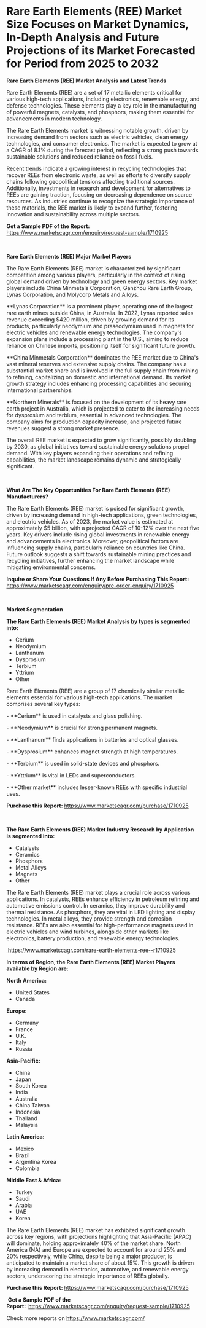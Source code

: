 <p><h1>Rare Earth Elements (REE) Market Size Focuses on Market Dynamics, In-Depth Analysis and Future Projections of its Market Forecasted for Period from 2025 to 2032</h1></p><p><strong>Rare Earth Elements (REE) Market Analysis and Latest Trends</strong></p>
<p><p>Rare Earth Elements (REE) are a set of 17 metallic elements critical for various high-tech applications, including electronics, renewable energy, and defense technologies. These elements play a key role in the manufacturing of powerful magnets, catalysts, and phosphors, making them essential for advancements in modern technology.</p><p>The Rare Earth Elements market is witnessing notable growth, driven by increasing demand from sectors such as electric vehicles, clean energy technologies, and consumer electronics. The market is expected to grow at a CAGR of 8.1% during the forecast period, reflecting a strong push towards sustainable solutions and reduced reliance on fossil fuels. </p><p>Recent trends indicate a growing interest in recycling technologies that recover REEs from electronic waste, as well as efforts to diversify supply chains following geopolitical tensions affecting traditional sources. Additionally, investments in research and development for alternatives to REEs are gaining traction, focusing on decreasing dependence on scarce resources. As industries continue to recognize the strategic importance of these materials, the REE market is likely to expand further, fostering innovation and sustainability across multiple sectors.</p></p>
<p><strong>Get a Sample PDF of the Report:&nbsp;</strong> <a href="https://www.marketscagr.com/enquiry/request-sample/1710925?utm_campaign=2480&utm_medium=2&utm_source=Github&utm_content=ia&utm_term=27032025&utm_id=rare-earth-elements-ree">https://www.marketscagr.com/enquiry/request-sample/1710925</a></p>
<p>&nbsp;</p>
<p><strong>Rare Earth Elements (REE) Major Market Players</strong></p>
<p><p>The Rare Earth Elements (REE) market is characterized by significant competition among various players, particularly in the context of rising global demand driven by technology and green energy sectors. Key market players include China Minmetals Corporation, Ganzhou Rare Earth Group, Lynas Corporation, and Molycorp Metals and Alloys.</p><p>**Lynas Corporation** is a prominent player, operating one of the largest rare earth mines outside China, in Australia. In 2022, Lynas reported sales revenue exceeding $420 million, driven by growing demand for its products, particularly neodymium and praseodymium used in magnets for electric vehicles and renewable energy technologies. The company's expansion plans include a processing plant in the U.S., aiming to reduce reliance on Chinese imports, positioning itself for significant future growth.</p><p>**China Minmetals Corporation** dominates the REE market due to China's vast mineral reserves and extensive supply chains. The company has a substantial market share and is involved in the full supply chain from mining to refining, capitalizing on domestic and international demand. Its market growth strategy includes enhancing processing capabilities and securing international partnerships.</p><p>**Northern Minerals** is focused on the development of its heavy rare earth project in Australia, which is projected to cater to the increasing needs for dysprosium and terbium, essential in advanced technologies. The company aims for production capacity increase, and projected future revenues suggest a strong market presence.</p><p>The overall REE market is expected to grow significantly, possibly doubling by 2030, as global initiatives toward sustainable energy solutions propel demand. With key players expanding their operations and refining capabilities, the market landscape remains dynamic and strategically significant.</p></p>
<p>&nbsp;</p>
<p><strong>What Are The Key Opportunities For Rare Earth Elements (REE) Manufacturers?</strong></p>
<p><p>The Rare Earth Elements (REE) market is poised for significant growth, driven by increasing demand in high-tech applications, green technologies, and electric vehicles. As of 2023, the market value is estimated at approximately $5 billion, with a projected CAGR of 10-12% over the next five years. Key drivers include rising global investments in renewable energy and advancements in electronics. Moreover, geopolitical factors are influencing supply chains, particularly reliance on countries like China. Future outlook suggests a shift towards sustainable mining practices and recycling initiatives, further enhancing the market landscape while mitigating environmental concerns.</p></p>
<p><strong>Inquire or Share Your Questions If Any Before Purchasing This Report:</strong> <a href="https://www.marketscagr.com/enquiry/pre-order-enquiry/1710925?utm_campaign=2480&utm_medium=2&utm_source=Github&utm_content=ia&utm_term=27032025&utm_id=rare-earth-elements-ree">https://www.marketscagr.com/enquiry/pre-order-enquiry/1710925</a></p>
<p>&nbsp;</p>
<p><strong>Market Segmentation</strong></p>
<p><strong>The Rare Earth Elements (REE) Market Analysis by types is segmented into:</strong></p>
<p><ul><li>Cerium</li><li>Neodymium</li><li>Lanthanum</li><li>Dysprosium</li><li>Terbium</li><li>Yttrium</li><li>Other</li></ul></p>
<p><p>Rare Earth Elements (REE) are a group of 17 chemically similar metallic elements essential for various high-tech applications. The market comprises several key types: </p><p>- **Cerium** is used in catalysts and glass polishing.  </p><p>- **Neodymium** is crucial for strong permanent magnets.  </p><p>- **Lanthanum** finds applications in batteries and optical glasses.  </p><p>- **Dysprosium** enhances magnet strength at high temperatures.  </p><p>- **Terbium** is used in solid-state devices and phosphors.  </p><p>- **Yttrium** is vital in LEDs and superconductors.  </p><p>- **Other market** includes lesser-known REEs with specific industrial uses.</p></p>
<p><strong>Purchase this Report:&nbsp;</strong><a href="https://www.marketscagr.com/purchase/1710925?utm_campaign=2480&utm_medium=2&utm_source=Github&utm_content=ia&utm_term=27032025&utm_id=rare-earth-elements-ree">https://www.marketscagr.com/purchase/1710925</a></p>
<p>&nbsp;</p>
<p><strong>The Rare Earth Elements (REE) Market Industry Research by Application is segmented into:</strong></p>
<p><ul><li>Catalysts</li><li>Ceramics</li><li>Phosphors</li><li>Metal Alloys</li><li>Magnets</li><li>Other</li></ul></p>
<p><p>The Rare Earth Elements (REE) market plays a crucial role across various applications. In catalysts, REEs enhance efficiency in petroleum refining and automotive emissions control. In ceramics, they improve durability and thermal resistance. As phosphors, they are vital in LED lighting and display technologies. In metal alloys, they provide strength and corrosion resistance. REEs are also essential for high-performance magnets used in electric vehicles and wind turbines, alongside other markets like electronics, battery production, and renewable energy technologies.</p></p>
<p><a href="https://www.marketscagr.com/rare-earth-elements-ree--r1710925?utm_campaign=2480&utm_medium=2&utm_source=Github&utm_content=ia&utm_term=27032025&utm_id=rare-earth-elements-ree">&nbsp;https://www.marketscagr.com/rare-earth-elements-ree--r1710925</a></p>
<p><strong>In terms of Region, the Rare Earth Elements (REE) Market Players available by Region are:</strong></p>
<p>
    <p> <strong> North America: </strong>
        <ul>
            <li>United States</li>
            <li>Canada</li>
        </ul>
        </p> 
    <p> <strong> Europe: </strong>
        <ul>
            <li>Germany</li>
            <li>France</li>
            <li>U.K.</li>
            <li>Italy</li>
            <li>Russia</li>
        </ul>
        </p> 
    <p> <strong> Asia-Pacific: </strong>
        <ul>
            <li>China</li>
            <li>Japan</li>
            <li>South Korea</li>
            <li>India</li>
            <li>Australia</li>
            <li>China Taiwan</li>
            <li>Indonesia</li>
            <li>Thailand</li>
            <li>Malaysia</li>
        </ul>
        </p> 
    <p> <strong> Latin America: </strong>
        <ul>
            <li>Mexico</li>
            <li>Brazil</li>
            <li>Argentina Korea</li>
            <li>Colombia</li>
        </ul>
        </p> 
    <p> <strong> Middle East & Africa: </strong>
        <ul>
            <li>Turkey</li>
            <li>Saudi</li>
            <li>Arabia</li>
            <li>UAE</li>
            <li>Korea</li>
        </ul>
    </p>
    </p>
<p><p>The Rare Earth Elements (REE) market has exhibited significant growth across key regions, with projections highlighting that Asia-Pacific (APAC) will dominate, holding approximately 40% of the market share. North America (NA) and Europe are expected to account for around 25% and 20% respectively, while China, despite being a major producer, is anticipated to maintain a market share of about 15%. This growth is driven by increasing demand in electronics, automotive, and renewable energy sectors, underscoring the strategic importance of REEs globally.</p></p>
<p><strong>Purchase this Report: </strong><a href="https://www.marketscagr.com/purchase/1710925?utm_campaign=2480&utm_medium=2&utm_source=Github&utm_content=ia&utm_term=27032025&utm_id=rare-earth-elements-ree">https://www.marketscagr.com/purchase/1710925</a></p>
<p>&nbsp;<strong>Get a Sample PDF of the Report:&nbsp;&nbsp;</strong><a href="https://www.marketscagr.com/enquiry/request-sample/1710925?utm_campaign=2480&utm_medium=2&utm_source=Github&utm_content=ia&utm_term=27032025&utm_id=rare-earth-elements-ree">https://www.marketscagr.com/enquiry/request-sample/1710925</a></p>
<p><strong></strong></p>
<p>Check more reports on <a href="https://www.marketscagr.com/?utm_campaign=2480&utm_medium=2&utm_source=Github&utm_content=ia&utm_term=27032025&utm_id=rare-earth-elements-ree">https://www.marketscagr.com/</a></p>